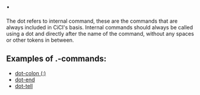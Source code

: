 # .

The dot refers to internal command, these are the commands that are always included in CiCI's basis. Internal commands should always be called using a dot and directly after the name of the command, without any spaces or other tokens in between.



## Examples of .-commands:

- [dot-colon (:)](https://marnix0810.github.io/ASCCISL/Commands/dot/dotcolon/)
- [dot-end](https://marnix0810.github.io/ASCCISL/Commands/dot/dotend/)
- [dot-tell](https://marnix0810.github.io/ASCCISL/Commands/dot/dottell/)